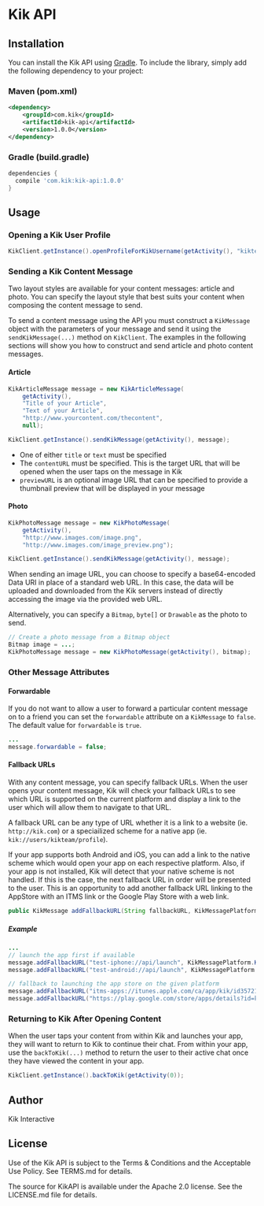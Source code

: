 # Kik API

## Installation

You can install the Kik API using [Gradle](http://gradle.org). To include the library,
simply add the following dependency to your project:

### Maven (pom.xml)

```xml
<dependency>
    <groupId>com.kik</groupId>
    <artifactId>kik-api</artifactId>
    <version>1.0.0</version>
</dependency>
```

### Gradle (build.gradle)

```groovy
dependencies {
  compile 'com.kik:kik-api:1.0.0'
}
```

## Usage

### Opening a Kik User Profile

```java
KikClient.getInstance().openProfileForKikUsername(getActivity(), "kikteam");
```

### Sending a Kik Content Message

Two layout styles are available for your content messages: article and photo. You can specify the layout style that
best suits your content when composing the content message to send.

To send a content message using the API you must construct a `KikMessage` object with the parameters of your message
and send it using the `sendKikMessage(...)` method on `KikClient`. The examples in the following sections will show you how
to construct and send article and photo content messages.

#### Article

```java
KikArticleMessage message = new KikArticleMessage(
    getActivity(),
    "Title of your Article",
    "Text of your Article",
    "http://www.yourcontent.com/thecontent",
    null);

KikClient.getInstance().sendKikMessage(getActivity(), message);
```

- One of either ```title``` or ```text``` must be specified
- The ```contentURL``` must be specified. This is the target URL that will be opened when the user taps on the message in Kik
- ```previewURL``` is an optional image URL that can be specified to provide a thumbnail preview that will be displayed in your message

#### Photo

```java
KikPhotoMessage message = new KikPhotoMessage(
    getActivity(),
    "http://www.images.com/image.png",
    "http://www.images.com/image_preview.png");

KikClient.getInstance().sendKikMessage(getActivity(), message);
```

When sending an image URL, you can choose to specify a base64-encoded Data URI in place of a standard web URL. In this case, the data will be uploaded
and downloaded from the Kik servers instead of directly accessing the image via the provided web URL. 

Alternatively, you can specify a `Bitmap`, `byte[]` or `Drawable` as the photo to send.

```java
// Create a photo message from a Bitmap object
Bitmap image = ...;
KikPhotoMessage message = new KikPhotoMessage(getActivity(), bitmap);
```

### Other Message Attributes

#### Forwardable

If you do not want to allow a user to forward a particular content message on to a friend you can set the `forwardable` attribute on a `KikMessage` to `false`. The default value for `forwardable` is `true`.

```java
...
message.forwardable = false;
```

#### Fallback URLs

With any content message, you can specify fallback URLs. When the user opens your content message, Kik will check your fallback URLs to see which URL is supported on the current platform and display a link to the user which will allow them to navigate to that URL.

A fallback URL can be any type of URL whether it is a link to a website (ie. `http://kik.com`) or a speciailized scheme for a native app (ie. `kik://users/kikteam/profile`).

If your app supports both Android and iOS, you can add a link to the native scheme which would open your app on each respective platform. Also, if your app is not installed, Kik will detect that your native scheme is not handled. If this is the case, the next fallback URL in order will be presented to the user. This is an opportunity to add another fallback URL linking to the AppStore with an ITMS link or the Google Play Store with a web link.

```java
public KikMessage addFallbackURL(String fallbackURL, KikMessagePlatform platform)
```

##### Example

```java
...
// launch the app first if available
message.addFallbackURL("test-iphone://api/launch", KikMessagePlatform.KIK_MESSAGE_PLATFORM_IPHONE);
message.addFallbackURL("test-android://api/launch", KikMessagePlatform.KIK_MESSAGE_PLATFORM_ANDROID);

// fallback to launching the app store on the given platform
message.addFallbackURL("itms-apps://itunes.apple.com/ca/app/kik/id357218860?mt=8", KikMessagePlatform.KIK_MESSAGE_PLATFORM_IPHONE);
message.addFallbackURL("https://play.google.com/store/apps/details?id=kik.android&hl=en", KikMessagePlatform.KIK_MESSAGE_PLATFORM_ANDROID);
```

### Returning to Kik After Opening Content

When the user taps your content from within Kik and launches your app, they will want to return to Kik to continue their chat. From within your app, use the `backToKik(...)` method to return the user to their active chat once they have viewed the content in your app.

```java
KikClient.getInstance().backToKik(getActivity(0));
```

## Author

Kik Interactive

## License

Use of the Kik API is subject to the Terms & Conditions and the Acceptable Use Policy. See TERMS.md for details.

The source for KikAPI is available under the Apache 2.0 license. See the LICENSE.md file for details.

